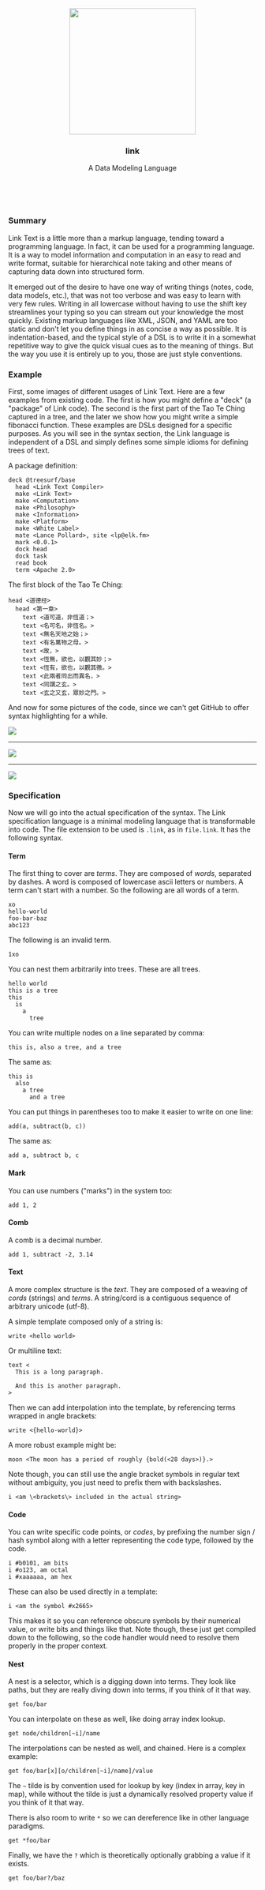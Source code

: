 <br/>
<br/>
<br/>
<br/>
<br/>
<br/>
<br/>

<p align='center'>
  <img src='https://github.com/teamtreesurf/link/blob/make/view/link.svg?raw=true' height='256'>
</p>

<h3 align='center'>link</h3>
<p align='center'>
  A Data Modeling Language
</p>

<br/>
<br/>
<br/>

### Summary

Link Text is a little more than a markup language, tending toward a programming language. In fact, it can be used for a programming language. It is a way to model information and computation in an easy to read and write format, suitable for hierarchical note taking and other means of capturing data down into structured form.

It emerged out of the desire to have one way of writing things (notes, code, data models, etc.), that was not too verbose and was easy to learn with very few rules. Writing in all lowercase without having to use the shift key streamlines your typing so you can stream out your knowledge the most quickly. Existing markup languages like XML, JSON, and YAML are too static and don't let you define things in as concise a way as possible. It is indentation-based, and the typical style of a DSL is to write it in a somewhat repetitive way to give the quick visual cues as to the meaning of things. But the way you use it is entirely up to you, those are just style conventions.

### Example

First, some images of different usages of Link Text. Here are a few examples from existing code. The first is how you might define a "deck" (a "package" of Link code). The second is the first part of the Tao Te Ching captured in a tree, and the later we show how you might write a simple fibonacci function. These examples are DSLs designed for a specific purposes. As you will see in the syntax section, the Link language is independent of a DSL and simply defines some simple idioms for defining trees of text.

A package definition:

```link
deck @treesurf/base
  head <Link Text Compiler>
  make <Link Text>
  make <Computation>
  make <Philosophy>
  make <Information>
  make <Platform>
  make <White Label>
  mate <Lance Pollard>, site <lp@elk.fm>
  mark <0.0.1>
  dock head
  dock task
  read book
  term <Apache 2.0>
```

The first block of the Tao Te Ching:

```link
head <道德经>
  head <第一章>
    text <道可道，非恆道；>
    text <名可名，非恆名。>
    text <無名天地之始；>
    text <有名萬物之母。>
    text <故，>
    text <恆無，欲也，以觀其妙；>
    text <恆有，欲也，以觀其徼。>
    text <此兩者同出而異名，>
    text <同謂之玄。>
    text <玄之又玄，眾妙之門。>
```

And now for some pictures of the code, since we can't get GitHub to offer syntax highlighting for a while.

<img src="https://github.com/teamtreesurf/link/blob/make/view/tree.png?raw=true" />

---

<img src="https://github.com/teamtreesurf/link/blob/make/view/mine.png?raw=true" />

---

<img src="https://github.com/teamtreesurf/link/blob/make/view/lace.png?raw=true" />

### Specification

Now we will go into the actual specification of the syntax. The Link specification language is a minimal modeling language that is transformable into code. The file extension to be used is `.link`, as in `file.link`. It has the following syntax.

#### Term

The first thing to cover are _terms_. They are composed of _words_, separated by dashes. A word is composed of lowercase ascii letters or numbers. A term can't start with a number. So the following are all words of a term.

```link
xo
hello-world
foo-bar-baz
abc123
```

The following is an invalid term.

```link
1xo
```

You can nest them arbitrarily into trees. These are all trees.

```link
hello world
this is a tree
this
  is
    a
      tree
```

You can write multiple nodes on a line separated by comma:

```link
this is, also a tree, and a tree
```

The same as:

```link
this is
  also
    a tree
      and a tree
```

You can put things in parentheses too to make it easier to write on one line:

```link
add(a, subtract(b, c))
```

The same as:

```link
add a, subtract b, c
```

#### Mark

You can use numbers ("marks") in the system too:

```link
add 1, 2
```

#### Comb

A comb is a decimal number.

```link
add 1, subtract -2, 3.14
```

#### Text

A more complex structure is the _text_. They are composed of a weaving of _cords_ (strings) and _terms_. A string/cord is a contiguous sequence of arbitrary unicode (utf-8).

A simple template composed only of a string is:

```link
write <hello world>
```

Or multiline text:

```link
text <
  This is a long paragraph.

  And this is another paragraph.
>
```

Then we can add interpolation into the template, by referencing terms wrapped in angle brackets:

```link
write <{hello-world}>
```

A more robust example might be:

```link
moon <The moon has a period of roughly {bold(<28 days>)}.>
```

Note though, you can still use the angle bracket symbols in regular text without ambiguity, you just need to prefix them with backslashes.

```link
i <am \<brackets\> included in the actual string>
```

#### Code

You can write specific code points, or _codes_, by prefixing the number sign / hash symbol along with a letter representing the code type, followed by the code.

```link
i #b0101, am bits
i #o123, am octal
i #xaaaaaa, am hex
```

These can also be used directly in a template:

```link
i <am the symbol #x2665>
```

This makes it so you can reference obscure symbols by their numerical value, or write bits and things like that. Note though, these just get compiled down to the following, so the code handler would need to resolve them properly in the proper context.

#### Nest

A nest is a selector, which is a digging down into terms. They look like paths, but they are really diving down into terms, if you think of it that way.

```link
get foo/bar
```

You can interpolate on these as well, like doing array index lookup.

```link
get node/children[~i]/name
```

The interpolations can be nested as well, and chained. Here is a complex example:

```link
get foo/bar[x][o/children[~i]/name]/value
```

The `~` tilde is by convention used for lookup by key (index in array, key in map), while without the tilde is just a dynamically resolved property value if you think of it that way.

There is also room to write `*` so we can dereference like in other language paradigms.

```
get *foo/bar
```

Finally, we have the `?` which is theoretically optionally grabbing a value if it exists.

```
get foo/bar?/baz
```

#### Line

A line is a path, like a file path. Because paths are so common in programming, they don't need to be treated as strings but can be written directly. The special `@` symbol is for referencing relative to some "scope" or context, which you would handle in your interpreter of Link Text.

```link
load @some/path
load ./relative/path.png
load /an-absolute/other/path.js
```

That is, they are just special strings. You can interpolate on them like strings as well with curly brackets.

### Conclusion

That is all there is to it! It is a simple way of defining trees of text, allowing for template variables inside text, and for basic primitives. It is then up to you to figure out what you want to do with it. Take a look at the [`base.link`](https://github.com/teamtreesurf/base) project for the work we are doing to build a programming language environment on top of Link Text. A primitive Link Text parser is [here](https://github.com/lancejpollard/link-parser.js), which converts it into a simple tree.

### Syntax Highlighter Installation

The Link Text has a [syntax highlighter For VSCode](https://marketplace.visualstudio.com/items?itemName=teamtreesurf.link-text). It's not perfect yet but it gets the job done. If you are new to the Link Text language, here we will give a brief overview of the syntax. Explore some of our other repos to get a deeper understanding of the types of things you can do with Link Text. It's far from complete but a labor of love. Making a little progress all the time.

You can install the [VSCode syntax highlighter](https://marketplace.visualstudio.com/items?itemName=teamtreesurf.link-text) from source by placing the unzipped folder into `$HOME/.vscode/extensions`, then restarting VSCode. Or just download it from the package install tool in VSCode.

### Development

Inside the editor, press `F5`. This will compile and run the extension in a new Extension Development Host window. Make changes them press `F5` again, etc..

[Here](https://code.visualstudio.com/api/get-started/extension-anatomy) is more info on building an extension. [Here](https://code.visualstudio.com/api/working-with-extensions/publishing-extension) is how to publish the extension.

### License

Copyright 2021-2023 <a href='https://tree.surf'>TreeSurf</a>

Licensed under the Apache License, Version 2.0 (the "License");
you may not use this file except in compliance with the License.
You may obtain a copy of the License at

    http://www.apache.org/licenses/LICENSE-2.0

Unless required by applicable law or agreed to in writing, software
distributed under the License is distributed on an "AS IS" BASIS,
WITHOUT WARRANTIES OR CONDITIONS OF ANY KIND, either express or implied.
See the License for the specific language governing permissions and
limitations under the License.

### TreeSurf

This is being developed by the folks at [TreeSurf](https://tree.surf), a California-based project for helping humanity master information and computation. TreeSurf started off in the winter of 2008 as a spark of an idea, to forming a company 10 years later in the winter of 2018, to a seed of a project just beginning its development phases. It is entirely bootstrapped by working full time and running [Etsy](https://etsy.com/shop/teamtreesurf) and [Amazon](https://www.amazon.com/s?rh=p_27%3AMount+Build) shops. Also find us on [Facebook](https://www.facebook.com/teamtreesurf), [Twitter](https://twitter.com/teamtreesurf), and [LinkedIn](https://www.linkedin.com/company/teamtreesurf). Check out our other GitHub projects as well!
